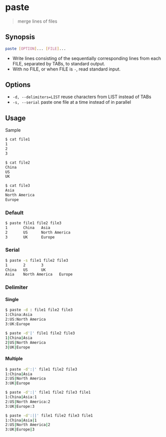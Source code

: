 # paste

> merge lines of files

## Synopsis

```bash
paste [OPTION]... [FILE]...
```

- Write lines consisting of the sequentially corresponding lines from each FILE, separated by TABs, to standard output.
- With no FILE, or when FILE is `-`, read standard input.

## Options

- `-d, --delimiters=LIST` reuse characters from LIST instead of TABs
- `-s, --serial` paste one file at a time instead of in parallel

## Usage

Sample

```bash
$ cat file1
1
2
3

$ cat file2
China
US
UK

$ cat file3
Asia
North America
Europe
```

### Default

```bash
$ paste file1 file2 file3
1       China   Asia
2       US      North America
3       UK      Europe
```

### Serial

```bash
$ paste -s file1 file2 file3
1       2       3
China   US      UK
Asia    North America   Europe
```

### Delimiter

#### Single

```bash
$ paste -d : file1 file2 file3
1:China:Asia
2:US:North America
3:UK:Europe

$ paste -d'|' file1 file2 file3
1|China|Asia
2|US|North America
3|UK|Europe
```

#### Multiple

```bash
$ paste -d':|' file1 file2 file3
1:China|Asia
2:US|North America
3:UK|Europe

$ paste -d':|' file1 file2 file3 file1
1:China|Asia:1
2:US|North America:2
3:UK|Europe:3

$ paste -d':||' file1 file2 file3 file1
1:China|Asia|1
2:US|North America|2
3:UK|Europe|3
```
